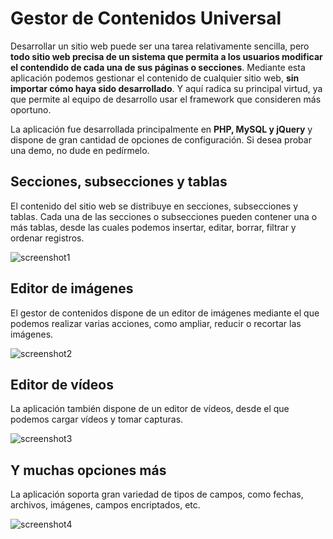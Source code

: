 # Gestor de Contenidos Universal

Desarrollar un sitio web puede ser una tarea relativamente sencilla, pero **todo sitio web precisa de un sistema que permita a los usuarios modificar el contendido de cada una de sus páginas o secciones**. Mediante esta aplicación podemos gestionar el contenido de cualquier sitio web, **sin importar cómo haya sido desarrollado**. Y aquí radica su principal virtud, ya que permite al equipo de desarrollo usar el framework que consideren más oportuno.

La aplicación fue desarrollada principalmente en **PHP, MySQL y jQuery** y dispone de gran cantidad de opciones de configuración. Si desea probar una demo, no dude en pedírmelo.

## Secciones, subsecciones y tablas

El contenido del sitio web se distribuye en secciones, subsecciones y tablas. Cada una de las secciones o subsecciones pueden contener una o más tablas, desde las cuales podemos insertar, editar, borrar, filtrar y ordenar registros.

![screenshot1](https://user-images.githubusercontent.com/5312427/47272291-028d1580-d584-11e8-8842-131791c0d420.png)

## Editor de imágenes

El gestor de contenidos dispone de un editor de imágenes mediante el que podemos realizar varias acciones, como ampliar, reducir o recortar las imágenes.

![screenshot2](https://user-images.githubusercontent.com/5312427/47272327-5861bd80-d584-11e8-9a15-f69b80403c45.png)

## Editor de vídeos

La aplicación también dispone de un editor de vídeos, desde el que podemos cargar vídeos y tomar capturas.

![screenshot3](https://user-images.githubusercontent.com/5312427/47272395-4e8c8a00-d585-11e8-9e3e-11c7d528e4d6.png)

## Y muchas opciones más

La aplicación soporta gran variedad de tipos de campos, como fechas, archivos, imágenes, campos encriptados, etc.

![screenshot4](https://user-images.githubusercontent.com/5312427/47272582-0b7fe600-d588-11e8-9327-2b745e3b47ea.png)

